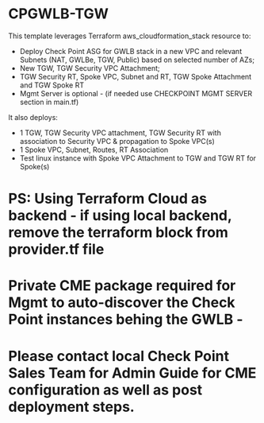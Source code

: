 # CPGWLB-TGW

This template leverages Terraform aws_cloudformation_stack resource to:

* Deploy Check Point ASG for GWLB stack in a new VPC and relevant Subnets (NAT, GWLBe, TGW, Public) based on selected number of AZs; 
* New TGW, TGW Security VPC Attachment; 
* TGW Security RT, Spoke VPC, Subnet and RT, TGW Spoke Attachment and TGW Spoke RT
* Mgmt Server is optional - (if needed use CHECKPOINT MGMT SERVER section in main.tf)

It also deploys:

* 1 TGW, TGW Security VPC attachment, TGW Security RT with association to Security VPC & propagation to Spoke VPC(s)
* 1 Spoke VPC, Subnet, Routes, RT Association 
* Test linux instance with Spoke VPC Attachment to TGW and TGW RT for Spoke(s)

# PS: Using Terraform Cloud as backend - if using local backend, remove the terraform block from provider.tf file

# Private CME package required for Mgmt to auto-discover the Check Point instances behing the GWLB - 

# Please contact local Check Point Sales Team for Admin Guide for CME configuration as well as post deployment steps. 

